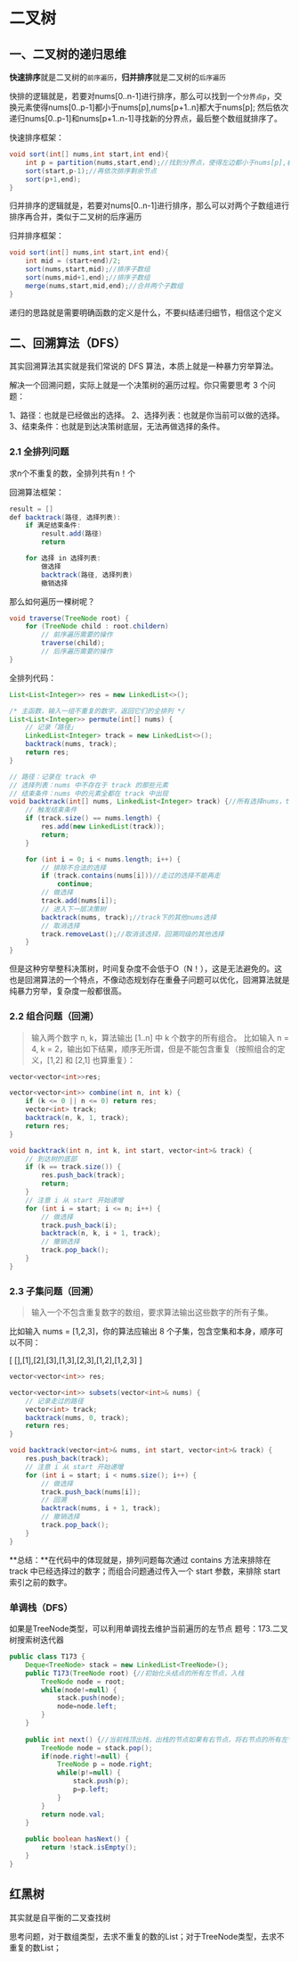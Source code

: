 # 二叉树

## 一、二叉树的递归思维

**快速排序**就是二叉树的`前序遍历`，**归并排序**就是二叉树的`后序遍历`

快排的逻辑就是，若要对nums[0..n-1]进行排序，那么可以找到一个`分界点p`，交换元素使得nums[0..p-1]都小于nums[p],nums[p+1..n]都大于nums[p];
然后依次递归nums[0..p-1]和nums[p+1..n-1]寻找新的分界点，最后整个数组就排序了。

快速排序框架：

```java
void sort(int[] nums,int start,int end){
    int p = partition(nums,start,end);//找到分界点，使得左边都小于nums[p],右边都大于nums[p]
    sort(start,p-1);//再依次排序剩余节点
    sort(p+1,end);
}
```

归并排序的逻辑就是，若要对nums[0..n-1]进行排序，那么可以对两个子数组进行排序再合并，类似于二叉树的后序遍历

归并排序框架：

```java
void sort(int[] nums,int start,int end){
    int mid = (start+end)/2;
    sort(nums,start,mid);//排序子数组
    sort(nums,mid+1,end);//排序子数组
    merge(nums,start,mid,end);//合并两个子数组
}
```

递归的思路就是需要明确函数的定义是什么，不要纠结递归细节，相信这个定义



## 二、回溯算法（DFS）

其实回溯算法其实就是我们常说的 DFS 算法，本质上就是一种暴力穷举算法。

解决一个回溯问题，实际上就是一个决策树的遍历过程。你只需要思考 3 个问题：

1、路径：也就是已经做出的选择。
2、选择列表：也就是你当前可以做的选择。
3、结束条件：也就是到达决策树底层，无法再做选择的条件。

### 2.1 全排列问题
求n个不重复的数，全排列共有n！个

回溯算法框架：
```java
result = []
def backtrack(路径, 选择列表):
    if 满足结束条件:
        result.add(路径)
        return

    for 选择 in 选择列表:
        做选择
        backtrack(路径, 选择列表)
        撤销选择
```

那么如何遍历一棵树呢？

```java
void traverse(TreeNode root) {
    for (TreeNode child : root.childern)
        // 前序遍历需要的操作
        traverse(child);
        // 后序遍历需要的操作
}
```

全排列代码：
```java
List<List<Integer>> res = new LinkedList<>();

/* 主函数，输入一组不重复的数字，返回它们的全排列 */
List<List<Integer>> permute(int[] nums) {
    // 记录「路径」
    LinkedList<Integer> track = new LinkedList<>();
    backtrack(nums, track);
    return res;
}

// 路径：记录在 track 中
// 选择列表：nums 中不存在于 track 的那些元素
// 结束条件：nums 中的元素全都在 track 中出现
void backtrack(int[] nums, LinkedList<Integer> track) {//所有选择nums，track为走过的路径
    // 触发结束条件
    if (track.size() == nums.length) {
        res.add(new LinkedList(track));
        return;
    }

    for (int i = 0; i < nums.length; i++) {
        // 排除不合法的选择
        if (track.contains(nums[i]))//走过的选择不能再走
            continue;
        // 做选择
        track.add(nums[i]);
        // 进入下一层决策树
        backtrack(nums, track);//track下的其他nums选择
        // 取消选择
        track.removeLast();//取消该选择，回溯同级的其他选择
    }
}
```

但是这种穷举整科决策树，时间复杂度不会低于O（N！），这是无法避免的。这也是回溯算法的一个特点，不像动态规划存在重叠子问题可以优化，回溯算法就是纯暴力穷举，复杂度一般都很高。 

### 2.2 组合问题（回溯）

>输入两个数字 n, k，算法输出 [1..n] 中 k 个数字的所有组合。
比如输入 n = 4, k = 2，输出如下结果，顺序无所谓，但是不能包含重复（按照组合的定义，[1,2] 和 [2,1] 也算重复）：

```java
vector<vector<int>>res;

vector<vector<int>> combine(int n, int k) {
    if (k <= 0 || n <= 0) return res;
    vector<int> track;
    backtrack(n, k, 1, track);
    return res;
}

void backtrack(int n, int k, int start, vector<int>& track) {
    // 到达树的底部
    if (k == track.size()) {
        res.push_back(track);
        return;
    }
    // 注意 i 从 start 开始递增
    for (int i = start; i <= n; i++) {
        // 做选择
        track.push_back(i);
        backtrack(n, k, i + 1, track);
        // 撤销选择
        track.pop_back();
    }
}
```

### 2.3 子集问题（回溯）
>输入一个不包含重复数字的数组，要求算法输出这些数字的所有子集。

比如输入 nums = [1,2,3]，你的算法应输出 8 个子集，包含空集和本身，顺序可以不同：

[ [],[1],[2],[3],[1,3],[2,3],[1,2],[1,2,3] ]

```java
vector<vector<int>> res;

vector<vector<int>> subsets(vector<int>& nums) {
    // 记录走过的路径
    vector<int> track;
    backtrack(nums, 0, track);
    return res;
}

void backtrack(vector<int>& nums, int start, vector<int>& track) {
    res.push_back(track);
    // 注意 i 从 start 开始递增
    for (int i = start; i < nums.size(); i++) {
        // 做选择
        track.push_back(nums[i]);
        // 回溯
        backtrack(nums, i + 1, track);
        // 撤销选择
        track.pop_back();
    }
}
```
**总结：**在代码中的体现就是，排列问题每次通过 contains 方法来排除在 track 中已经选择过的数字；而组合问题通过传入一个 start 参数，来排除 start 索引之前的数字。

### 单调栈（DFS）
如果是TreeNode类型，可以利用单调找去维护当前遍历的左节点
题号：173.二叉树搜索树迭代器

```java
public class T173 {
	Deque<TreeNode> stack = new LinkedList<TreeNode>();
	public T173(TreeNode root) {//初始化头结点的所有左节点，入栈
        TreeNode node = root;
        while(node!=null) {
        	stack.push(node);
        	node=node.left;
        }
    }
    
    public int next() {//当前栈顶出栈，出栈的节点如果有右节点，将右节点的所有左节点入栈，依次循环
    	TreeNode node = stack.pop();
    	if(node.right!=null) {
    		TreeNode p = node.right;
    		while(p!=null) {
    			stack.push(p);
    			p=p.left;
    		}
    	}
    	return node.val;
    }
    
    public boolean hasNext() {
    	return !stack.isEmpty();
    }
}
```

## 红黑树

其实就是自平衡的二叉查找树


思考问题，对于数组类型，去求不重复的数的List；对于TreeNode类型，去求不重复的数List；
